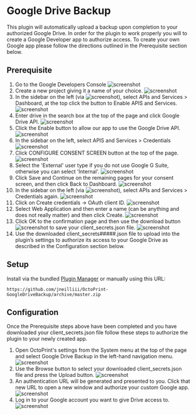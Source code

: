 # Google Drive Backup

This plugin will automatically upload a backup upon completion to your authorized Google Drive. In order for the plugin to work properly you will to create a Google Developer app to authorize access. To create your own Google app please follow the directions outlined in the Prerequisite section below.

## Prerequisite

1.	Go to the Google Developers Console
![screenshot](screenshots/settings_step1.png)
2.	Create a new project giving it a name of your choice.
![screenshot](screenshots/settings_step2.png)
3.	In the sidebar on the left (via ![screenshot](screenshots/settings_menu.png)), select APIs and Services > Dashboard, at the top click the button to Enable APIS and Services.
![screenshot](screenshots/settings_step3.png)
4.	Enter drive in the search box at the top of the page and click Google Drive API.
![screenshot](screenshots/settings_step4.png)
5.	Click the Enable button to allow our app to use the Google Drive API.
![screenshot](screenshots/settings_step5.png)
6.	In the sidebar on the left, select APIS and Services > Credentials
![screenshot](screenshots/settings_step6.png)
7.	Click CONFIGURE CONSENT SCREEN button at the top of the page.
![screenshot](screenshots/settings_step7.png)
8.	Select the 'External' user type if you do not use Google G Suite, otherwise you can select 'Internal'.
![screenshot](screenshots/settings_step8.png)
9.	Click Save and Continue on the remaining pages for your consent screen, and then click Back to Dashboard.
![screenshot](screenshots/settings_step9.png)
10.	In the sidebar on the left (via ![screenshot](screenshots/settings_menu.png)), select APIs and Services > Credentials again.
![screenshot](screenshots/settings_step10.png)
11.	Click on Create credentials -> OAuth client ID.
![screenshot](screenshots/settings_step11.png)
12.	Select Web Application and then enter a name (can be anything and does not really matter) and then click Create.
![screenshot](screenshots/settings_step12.png)
13.	Click OK to the confirmation page and then use the download button ![screenshot](screenshots/settings_download.png) to save your client_secrets.json file.
![screenshot](screenshots/settings_step13.png)
14.	Use the downloaded client_secrets#####.json file to upload into the plugin’s settings to authorize its access to your Google Drive as described in the Configuration section below.

## Setup

Install via the bundled [Plugin Manager](https://docs.octoprint.org/en/master/bundledplugins/pluginmanager.html)
or manually using this URL:

    https://github.com/jneilliii/OctoPrint-GoogleDriveBackup/archive/master.zip

## Configuration

Once the Prerequisite steps above have been completed and you have downloaded your client_secrets.json file follow these steps to authorize the plugin to your newly created app.

1. Open OctoPrint's settings from the System menu at the top of the page and select Google Drive Backup in the left-hand navigation menu.
![screenshot](screenshots/configuration_step1.png)
2. Use the Browse button to select your downloaded client_secrets.json file and press the Upload button.
![screenshot](screenshots/configuration_step2.png)
3. An authentication URL will be generated and presented to you. Click that new URL to open a new window and authorize your custom Google app.
![screenshot](screenshots/configuration_step3.png)
4. Log in to your Google account you want to give Drive access to.
![screenshot](screenshots/configuration_step4.png)






